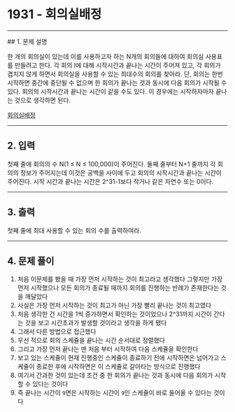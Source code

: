 # 1931 -  회의실배정

<hr/>
## 1. 문제 설명

한 개의 회의실이 있는데 이를 사용하고자 하는 N개의 회의들에 대하여 회의실 사용표를 만들려고 한다. 각 회의 I에 대해 시작시간과 끝나는 시간이 주어져 있고, 각 회의가 겹치지 않게 하면서 회의실을 사용할 수 있는 최대수의 회의를 찾아라. 단, 회의는 한번 시작하면 중간에 중단될 수 없으며 한 회의가 끝나는 것과 동시에 다음 회의가 시작될 수 있다. 회의의 시작시간과 끝나는 시간이 같을 수도 있다. 이 경우에는 시작하자마자 끝나는 것으로 생각하면 된다.

[회의실배정](<https://www.acmicpc.net/problem/1931>)

------

## 2. 입력

첫째 줄에 회의의 수 N(1 ≤ N ≤ 100,000)이 주어진다. 둘째 줄부터 N+1 줄까지 각 회의의 정보가 주어지는데 이것은 공백을 사이에 두고 회의의 시작시간과 끝나는 시간이 주어진다. 시작 시간과 끝나는 시간은 2^31-1보다 작거나 같은 자연수 또는 0이다.

------

## 3. 출력

첫째 줄에 최대 사용할 수 있는 회의 수를 출력하여라.

------

## 4. 문제 풀이

1. 처음 이문제를 봤을 때 가장 먼저 시작하는 것이 최고라고 생각했다 그렇지만 가장 먼저 시작했으나 모든 회의가 종료될 때까지 회의를 진행하는 반례가 존재한다는 것을 깨달았다
2. 사실은 가장 먼저 시작하는 것이 최고가 아닌 가장 빨리 끝나는 것이 최고였다
3. 처음 생각한 건 시간을 1씩 증가하면서 확인하는 것이었으나 2^31까지 시간이 간다는 것을 보고 시간초과가 발생할 것이라고 생각을 하게 됐다
4. 그래서 다른 방법으로 접근했다
5. 우선 적으로 회의 스케쥴을 끝나는 시간 순서대로 정렬했다
6. 그리고 가장 먼저 끝나는 맨 처음 부터 시작하여 다음 스케쥴을 확인한다
7. 보고 있는 스케쥴이 현재 진행중인 스케쥴이 종료하기 전에 시작하면은 넘어가고 스케쥴이 종료한 후에 시작하면은 이 스케쥴로 갈아타는 방식으로 진행했다
8. 여기서 간과한 것이 있는데 조건 중 한 회의가 끝나는 것과 동시에 다음 회의가 시작할 수 있다는 것이다
9. 즉 끝나는 시간이 `9`면은 시작하는 시간이 `9`인 스케쥴이 바로 들어올 수 있다는 것이다